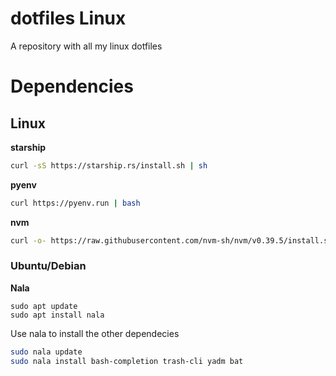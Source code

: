 # dotfiles Linux
A repository with all my linux dotfiles

# Dependencies

## Linux

**starship**

```bash
curl -sS https://starship.rs/install.sh | sh
```

**pyenv**
```bash
curl https://pyenv.run | bash
```

**nvm**
```bash
curl -o- https://raw.githubusercontent.com/nvm-sh/nvm/v0.39.5/install.sh | bash
```

### Ubuntu/Debian

**Nala**
```
sudo apt update
sudo apt install nala
```

Use nala to install the other dependecies

```bash
sudo nala update
sudo nala install bash-completion trash-cli yadm bat
```
